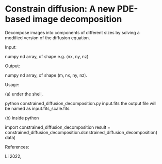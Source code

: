 # Constrain diffusion: A new PDE-based image decomposition
Decompose images into components of different sizes by solving a modified version of the diffusion equation.

Input:

  numpy nd array, of shape e.g. (nx, ny, nz)

Output:
  
  numpy nd array, of shape (m, nx, ny, nz).
  
  
Usage:

(a) under the shell,


  python constrained_diffusion_decomposition.py input.fits 
  the output file will be named as input.fits_scale.fits

(b) inside python
  
  import constrained_diffusion_decomposition
  result = constrained_diffusion_decomposition.dcnstrained_diffusion_decomposition(data)
  
References: 

Li 2022, 
